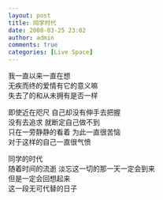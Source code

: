 ```yaml
---
layout: post
title: 同学时代
date: 2008-03-25 23:02
author: admin
comments: true
categories: [Live Space]
---
```

<p>我一直以来一直在想<br />无疾而终的爱情有它的意义嘛<br />失去了的和从未拥有是否一样<br /></p> <p>即使近在咫尺 自己却没有伸手去把握<br />没有去追求 就断定自己做不到<br />只在一旁静静的看着 为此一直很苦恼<br />对于这样的自己一直很气愤</p> <p>同学的时代<br />随着时间的流逝 淡忘这一切的那一天一定会到来<br />但是一定会回想起来<br />这一段无可代替的日子</p>
